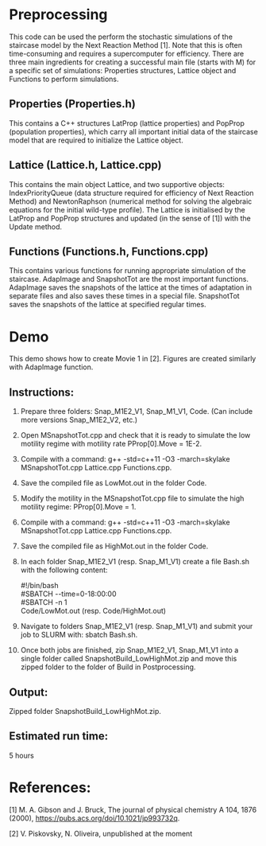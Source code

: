 # Preprocessing
This code can be used the perform the stochastic simulations of the staircase model by the Next Reaction Method [1]. Note that this is often time-consuming and requires a supercomputer for efficiency. There are three main ingredients for creating a successful main file (starts with M) for a specific set of simulations: Properties structures, Lattice object and Functions to perform simulations.

## Properties (Properties.h)
This contains a C++ structures LatProp (lattice properties) and PopProp (population properties), which carry all important initial data of the staircase model that are required to initialize the Lattice object.

## Lattice (Lattice.h, Lattice.cpp)
This contains the main object Lattice, and two supportive objects: IndexPriorityQueue (data structure required for efficiency of Next Reaction Method) and NewtonRaphson (numerical method for solving the algebraic equations for the initial wild-type profile). The Lattice is initialised by the LatProp and PopProp structures and updated (in the sense of [1]) with the Update method.

## Functions (Functions.h, Functions.cpp)
This contains various functions for running appropriate simulation of the staircase. AdapImage and SnapshotTot are the most important functions. AdapImage saves the snapshots of the lattice at the times of adaptation in separate files and also saves these times in a special file. SnapshotTot saves the snapshots of the lattice at specified regular times.

# Demo
This demo shows how to create Movie 1 in [2]. Figures are created similarly with AdapImage function.

## Instructions:
1) Prepare three folders: Snap_M1E2_V1, Snap_M1_V1, Code. (Can include more versions Snap_M1E2_V2, etc.)
2) Open MSnapshotTot.cpp and check that it is ready to simulate the low motility regime with motility rate PProp[0].Move = 1E-2.
3) Compile with a command: g++ -std=c++11 -O3 -march=skylake MSnapshotTot.cpp Lattice.cpp Functions.cpp.
4) Save the compiled file as LowMot.out in the folder Code.
5) Modify the motility in the MSnapshotTot.cpp file to simulate the high motility regime: PProp[0].Move = 1.
6) Compile with a command: g++ -std=c++11 -O3 -march=skylake MSnapshotTot.cpp Lattice.cpp Functions.cpp.
7) Save the compiled file as HighMot.out in the folder Code.
4) In each folder Snap_M1E2_V1 (resp. Snap_M1_V1) create a file Bash.sh with the following content:

    #!/bin/bash  
    #SBATCH --time=0-18:00:00  
    #SBATCH -n 1  
    Code/LowMot.out (resp. Code/HighMot.out)

6) Navigate to folders Snap_M1E2_V1 (resp. Snap_M1_V1) and submit your job to SLURM with: sbatch Bash.sh.
7) Once both jobs are finished, zip Snap_M1E2_V1, Snap_M1_V1 into a single folder called SnapshotBuild_LowHighMot.zip and move this zipped folder to the folder of Build in Postprocessing.

## Output:
Zipped folder SnapshotBuild_LowHighMot.zip.

## Estimated run time:
5 hours

# References:
[1] M. A. Gibson and J. Bruck, The journal of physical chemistry A 104, 1876 (2000), https://pubs.acs.org/doi/10.1021/jp993732q.

[2] V. Piskovsky, N. Oliveira, unpublished at the moment
